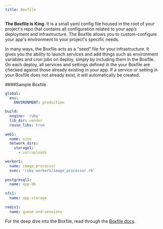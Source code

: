 ```yaml
---
title: Boxfile
---
```


**The Boxfile is King**. It is a small yaml config file housed in the root of your project's repo that contains all configuration related to your app’s deployment and infrastructure. The Boxfile allows you to custom-configure your app's environment to your project's specific needs.

In many ways, the Boxfile acts as a "seed" file for your infrastructure. It gives you the ability to launch services and add things such as environment variables and cron jobs on deploy, simply by including them in the Boxfile. On each deploy, all services and settings defined in the your Boxfile are checked against those already existing in your app. If a service or setting in your Boxfile does not already exist, it will automatically be created.

####Sample Boxfile
```yaml
global:
  env:
    ENVIRONMENT: production

build:
  engine: 'ruby'
  lib_dir: vendor
  reuse_libs: true
  
web1:
  name: site
  network_dirs:
    storage1:
      - usr/uploads

worker1:
  name: image_processor
  exec: 'ruby workers/image_processor.rb'
  
postgresql1:
  name: app-db
  
nfs1:
  name: app-storage
  
redis1:
  name: queue-and-sessions  
```

For the deep dive into the Boxfile, read through the [Boxfile docs](/boxfile/intro).